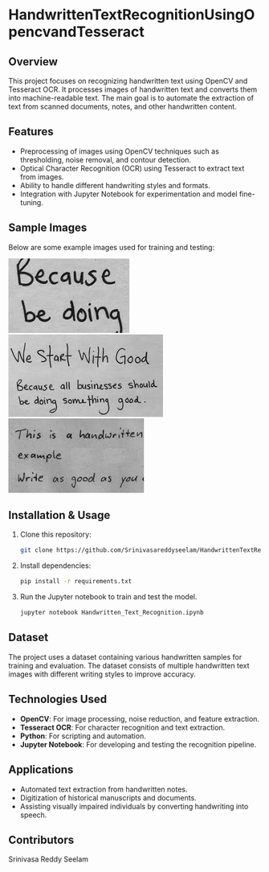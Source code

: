 # HandwrittenTextRecognitionUsingOpencvandTesseract

## Overview
This project focuses on recognizing handwritten text using OpenCV and Tesseract OCR. It processes images of handwritten text and converts them into machine-readable text. The main goal is to automate the extraction of text from scanned documents, notes, and other handwritten content.

## Features
- Preprocessing of images using OpenCV techniques such as thresholding, noise removal, and contour detection.
- Optical Character Recognition (OCR) using Tesseract to extract text from images.
- Ability to handle different handwriting styles and formats.
- Integration with Jupyter Notebook for experimentation and model fine-tuning.

## Sample Images
Below are some example images used for training and testing:

![Sample 1](sample1.jpeg)  
![Sample 2](sample2.jpg)  
![Sample 3](sample3.jpeg)  

## Installation & Usage
1. Clone this repository:
   ```bash
   git clone https://github.com/Srinivasareddyseelam/HandwrittenTextRecognitionUsingOpencvandTesseract
   ```
2. Install dependencies:
   ```bash
   pip install -r requirements.txt
   ```
3. Run the Jupyter notebook to train and test the model.
   ```bash
   jupyter notebook Handwritten_Text_Recognition.ipynb
   ```

## Dataset
The project uses a dataset containing various handwritten samples for training and evaluation. The dataset consists of multiple handwritten text images with different writing styles to improve accuracy.

## Technologies Used
- **OpenCV**: For image processing, noise reduction, and feature extraction.
- **Tesseract OCR**: For character recognition and text extraction.
- **Python**: For scripting and automation.
- **Jupyter Notebook**: For developing and testing the recognition pipeline.

## Applications
- Automated text extraction from handwritten notes.
- Digitization of historical manuscripts and documents.
- Assisting visually impaired individuals by converting handwriting into speech.

## Contributors
Srinivasa Reddy Seelam

